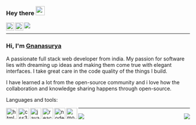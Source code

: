 ### Hey there <img src="https://media.giphy.com/media/hvRJCLFzcasrR4ia7z/giphy.gif" width="25px">

<a href="https://www.linkedin.com/in/gnanasurya-sj-93021628" target="_blank">
  <img align="left" alt="Surya's LinkedIN" width="22px" src="https://raw.githubusercontent.com/peterthehan/peterthehan/master/assets/linkedin.svg" />
</a>

<a href="mailto:surya9901@gmail.com">
  <img align="left" alt="Surya's Mail" width="22px" src="https://img.icons8.com/color/48/000000/gmail-new.png" />
</a>

![](https://visitor-badge.glitch.me/badge?page_id=surya9901.surya9901)

<hr />

### Hi, I'm [Gnanasurya](https://gnanasurya.netlify.app/) 

A passionate full stack web developer from india. My passion for software lies with dreaming up ideas and making them come true with elegant interfaces. I take great care in the code quality of the things I build.

I have learned a lot from the open-source community and i love how the collaboration and knowledge sharing happens through open-source.

Languages and tools:

<img align="left" width="30px" alt="html5" src="https://img.icons8.com/color/48/000000/html-5--v1.png" />
<img align="left" width="30px" alt="css3" src="https://img.icons8.com/color/48/000000/css3.png" />
<img align="left" width="30px" alt="javascript" src="https://img.icons8.com/color/48/000000/javascript--v2.png"/>
<img align="left" width="30px" alt="react" src="https://img.icons8.com/office/16/000000/react.png" />
<img align="left" width="30px" alt="node.js" src="https://img.icons8.com/windows/32/000000/nodejs.png" />
<img align="left" width="30px" alt="mongodb" src="https://img.icons8.com/color/48/000000/mongodb.png" />

<hr />

<img src="https://github-readme-stats.vercel.app/api?username=surya9901&&show_icons=true&theme=gotham" align="left" />
<img src="https://github-readme-stats.vercel.app/api/top-langs/?username=surya9901&&show_icons=true&theme=gotham" align="right" />



